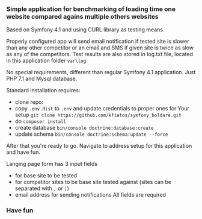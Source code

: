 <h3>Simple application for benchmarking of loading time one website compared agains multiple others websites</h3>
Based on Symfony 4.1 and using CURL library as testing means. <br>

Properly configured app will send email notification if tested site is slower than any other competitor or an email and SMS if given site is twice as slow as any of the competitors.
Test results are also stored in log.txt file, located in this application folder `var\log`

No special requirements, different than regular Symfony 4.1 application. Just PHP 7.1 and Mysql database.

Standard installation requires:
+ clone repo:  <br>
+ copy `.env.dist` to `.env`  and update credentials to proper ones for Your setup
```git clone https://github.com/kfiatos/symfony_boldare.git```
+ do `composer install`
+ create database `bin/console doctrine:database:create`
+ update schema `bin/console doctrine:schema:update --force`

After that you're ready to go.
Navigate to address setup for this application and have fun.

Langing page form has 3 input fields
+ for base site to be tested
+ for competitor sites to be base site tested against (sites can be separated with `,` or `|`)
+ email address for sending notifications
All fields are required

<h3>Have fun<h3>